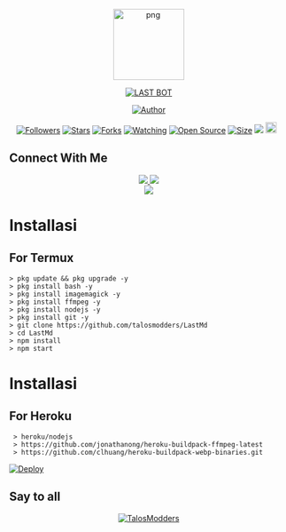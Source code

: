 <p align="center">
<img src="https://l.top4top.io/p_2287t2b8i0.png" alt="png" width="128" height="128"/>
</p>
<p align="center">
<a href="#"><img title="LAST BOT" src="https://img.shields.io/badge/LAST BOT-green?colorA=%23ff0000&colorB=%23017e40&style=for-the-badge"></a>
</p>
<p align="center">
<a href="https://github.com/talosmodders"><img title="Author" src="https://img.shields.io/badge/Author-TALOS-red.svg?style=for-the-badge&logo=github"></a>
</p>
<p align="center">
<a href="https://github.com/talosmodders/followers"><img title="Followers" src="https://img.shields.io/github/followers/talosmodders?color=red&style=flat-square"></a>
<a href="https://github.com/talosmodders/LastMd/stargazers/"><img title="Stars" src="https://img.shields.io/github/stars/talosmodders/LastMd?color=blue&style=flat-square"></a>
<a href="https://github.com/talosmodders/LastMd/network/members"><img title="Forks" src="https://img.shields.io/github/forks/talosmodders/LastMd?color=red&style=flat-square"></a>
<a href="https://github.com/talosmodders/LastMd/watchers"><img title="Watching" src="https://img.shields.io/github/watchers/talosmodders/LastMd?label=Watchers&color=blue&style=flat-square"></a>
<a href="https://github.com/talosmodders/LastMd"><img title="Open Source" src="https://badges.frapsoft.com/os/v2/open-source.svg?v=103"></a>
<a href="https://github.com/talosmodders/LastMd/"><img title="Size" src="https://img.shields.io/github/repo-size/talosmodders/LastMd?style=flat-square&color=green"></a>
<a href="https://hits.seeyoufarm.com"><img src="https://hits.seeyoufarm.com/api/count/incr/badge.svg?url=https%3A%2F%2Fgithub.com%2Ftalosmodders%2FLastMd&count_bg=%2379C83D&title_bg=%23555555&icon=probot.svg&icon_color=%2300FF6D&title=hits&edge_flat=false"/></a>
<a href="https://github.com/talosmodders/LastMd/graphs/commit-activity"><img height="20" src="https://img.shields.io/badge/Active%3F-Yes-green.svg"></a>&nbsp;&nbsp;
</p>

## Connect With Me
<p align="center"> 
<a href="https://wa.me/qr/SUNC3IUN5XCQI1"><img src="https://img.shields.io/badge/WhatsApp-25D366?style=for-the-badge&logo=whatsapp&logoColor=white" />
<a href="https://youtube.com/c/talosmodders"><img src="https://img.shields.io/badge/YouTube-ff0000?style=for-the-badge&logo=youtube&logoColor=ff000000&link=https://youtube.com/c/talosmodders" /><br>
<a href="https://tiktok.com/@talosmodders"><img src="https://img.shields.io/badge/Tiktok-black?style=for-the-badge&logo=tiktok&logoColor=ff000000&link=https://tiktok.com/@talosmodders" /></a>
</p>

# Installasi
## For Termux
```
> pkg update && pkg upgrade -y
> pkg install bash -y
> pkg install imagemagick -y
> pkg install ffmpeg -y
> pkg install nodejs -y
> pkg install git -y
> git clone https://github.com/talosmodders/LastMd
> cd LastMd
> npm install
> npm start
```

# Installasi
## For Heroku

```
 > heroku/nodejs
 > https://github.com/jonathanong/heroku-buildpack-ffmpeg-latest
 > https://github.com/clhuang/heroku-buildpack-webp-binaries.git
```

[![Deploy](https://www.herokucdn.com/deploy/button.svg)](https://heroku.com/deploy?template=https://github.com/talosmodders/LastMd)

## Say to all
<p align="center">
    <a href="https://github.com/talosmodders">
        <img
            src="https://readme-typing-svg.herokuapp.com?size=15&width=350&lines=Made+With+Rangga+X2+<3"
            alt="TalosModders"
        />
    </a>
</p>
